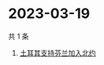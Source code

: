 # 2023-03-19

共 1 条

<!-- BEGIN ZHIHUSEARCH -->
<!-- 最后更新时间 Sun Mar 19 2023 05:08:13 GMT+0800 (China Standard Time) -->
1. [土耳其支持芬兰加入北约](https://www.zhihu.com/search?q=土耳其支持芬兰加入北约)
<!-- END ZHIHUSEARCH -->

